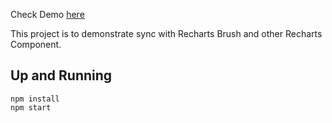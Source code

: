 Check Demo [here](https://farhan687.github.io/chart-test/)

This project is to demonstrate sync with Recharts Brush and other Recharts Component.

## Up and Running

```
npm install
npm start
```
